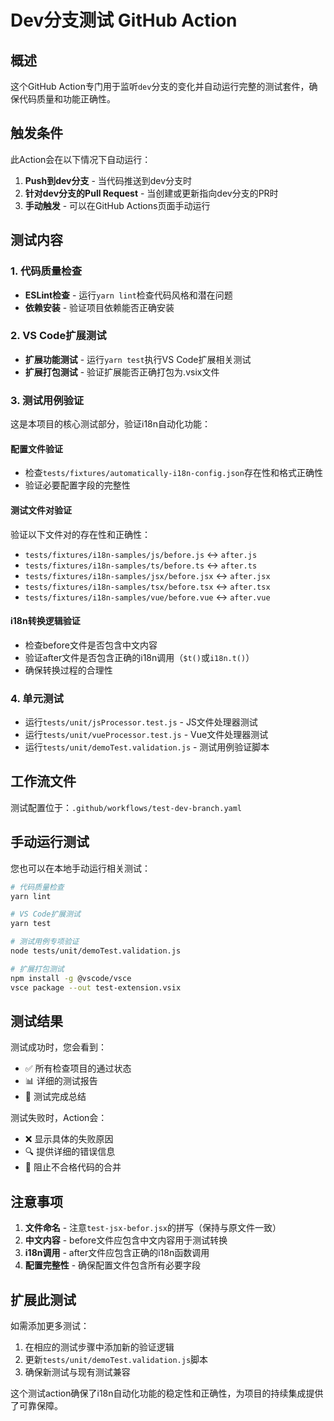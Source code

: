 # Dev分支测试 GitHub Action

## 概述

这个GitHub Action专门用于监听`dev`分支的变化并自动运行完整的测试套件，确保代码质量和功能正确性。

## 触发条件

此Action会在以下情况下自动运行：

1. **Push到dev分支** - 当代码推送到dev分支时
2. **针对dev分支的Pull Request** - 当创建或更新指向dev分支的PR时
3. **手动触发** - 可以在GitHub Actions页面手动运行

## 测试内容

### 1. 代码质量检查

- **ESLint检查** - 运行`yarn lint`检查代码风格和潜在问题
- **依赖安装** - 验证项目依赖能否正确安装

### 2. VS Code扩展测试

- **扩展功能测试** - 运行`yarn test`执行VS Code扩展相关测试
- **扩展打包测试** - 验证扩展能否正确打包为.vsix文件

### 3. 测试用例验证

这是本项目的核心测试部分，验证i18n自动化功能：

#### 配置文件验证

- 检查`tests/fixtures/automatically-i18n-config.json`存在性和格式正确性
- 验证必要配置字段的完整性

#### 测试文件对验证

验证以下文件对的存在性和正确性：

- `tests/fixtures/i18n-samples/js/before.js` ↔ `after.js`
- `tests/fixtures/i18n-samples/ts/before.ts` ↔ `after.ts`
- `tests/fixtures/i18n-samples/jsx/before.jsx` ↔ `after.jsx`
- `tests/fixtures/i18n-samples/tsx/before.tsx` ↔ `after.tsx`
- `tests/fixtures/i18n-samples/vue/before.vue` ↔ `after.vue`

#### i18n转换逻辑验证

- 检查before文件是否包含中文内容
- 验证after文件是否包含正确的i18n调用（`$t()`或`i18n.t()`）
- 确保转换过程的合理性

### 4. 单元测试

- 运行`tests/unit/jsProcessor.test.js` - JS文件处理器测试
- 运行`tests/unit/vueProcessor.test.js` - Vue文件处理器测试
- 运行`tests/unit/demoTest.validation.js` - 测试用例验证脚本

## 工作流文件

测试配置位于：`.github/workflows/test-dev-branch.yaml`

## 手动运行测试

您也可以在本地手动运行相关测试：

```bash
# 代码质量检查
yarn lint

# VS Code扩展测试
yarn test

# 测试用例专项验证
node tests/unit/demoTest.validation.js

# 扩展打包测试
npm install -g @vscode/vsce
vsce package --out test-extension.vsix
```

## 测试结果

测试成功时，您会看到：

- ✅ 所有检查项目的通过状态
- 📊 详细的测试报告
- 🎉 测试完成总结

测试失败时，Action会：

- ❌ 显示具体的失败原因
- 🔍 提供详细的错误信息
- 🚫 阻止不合格代码的合并

## 注意事项

1. **文件命名** - 注意`test-jsx-befor.jsx`的拼写（保持与原文件一致）
2. **中文内容** - before文件应包含中文内容用于测试转换
3. **i18n调用** - after文件应包含正确的i18n函数调用
4. **配置完整性** - 确保配置文件包含所有必要字段

## 扩展此测试

如需添加更多测试：

1. 在相应的测试步骤中添加新的验证逻辑
2. 更新`tests/unit/demoTest.validation.js`脚本
3. 确保新测试与现有测试兼容

这个测试action确保了i18n自动化功能的稳定性和正确性，为项目的持续集成提供了可靠保障。
